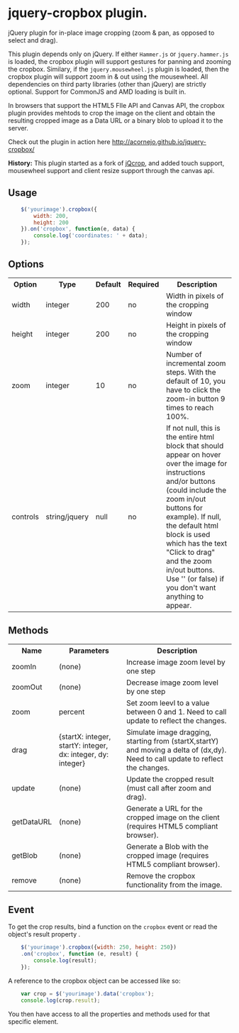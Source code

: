 # jquery-cropbox plugin.

jQuery plugin for in-place image cropping (zoom & pan, as opposed to select and drag).

This plugin depends only on jQuery. If either `Hammer.js` or `jquery.hammer.js` is
loaded, the cropbox plugin will support gestures for panning and zooming
the cropbox. Similary, if the `jquery.mousewheel.js` plugin is loaded, then the
cropbox plugin will support zoom in & out using the mousewheel. All
dependencies on third party libraries (other than jQuery) are strictly
optional. Support for CommonJS and AMD loading is built in.

In browsers that support the HTML5 FIle API and Canvas API, the cropbox
plugin provides mehtods to crop the image on the client and obtain the
resulting cropped image as a Data URL or a binary blob to upload it to
the server.

Check out the plugin in action here http://acornejo.github.io/jquery-cropbox/

**History:**
This plugin started as a fork of
[jQcrop](https://github.com/terebentina/jQcrop), and added touch
support, mousewheel support and client resize support through the canvas
api.

## Usage

```javascript
	$('yourimage').cropbox({
	    width: 200,
		height: 200
	}).on('cropbox', function(e, data) {
        console.log('coordinates: ' + data);
	});
```
## Options

<table>
	<tr>
		<th>Option</th>
		<th>Type</th>
		<th>Default</th>
		<th>Required</th>
		<th>Description</th>
	</tr>
	<tr>
		<td>width</td>
		<td>integer</td>
		<td>200</td>
		<td>no</td>
		<td>Width in pixels of the cropping window</td>
	</tr>
	<tr>
		<td>height</td>
		<td>integer</td>
		<td>200</td>
		<td>no</td>
		<td>Height in pixels of the cropping window</td>
	</tr>
	<tr>
		<td>zoom</td>
		<td>integer</td>
		<td>10</td>
		<td>no</td>
		<td>Number of incremental zoom steps. With the default of 10, you have to click the zoom-in button 9 times to reach 100%.</td>
	</tr>
	<tr>
		<td>controls</td>
		<td>string/jquery</td>
		<td>null</td>
		<td>no</td>
		<td>If not null, this is the entire html block that should appear on hover over the image for instructions and/or buttons (could include the zoom in/out buttons for example). If null, the default html block is used which has the text "Click to drag" and the zoom in/out buttons. Use '' (or false) if you don't want anything to appear.</td>
	</tr>
</table>

## Methods

<table>
	<tr>
		<th>Name</th>
		<th>Parameters</th>
		<th>Description</th>
	</tr>
	<tr>
		<td>zoomIn</td>
		<td>(none)</td>
		<td>Increase image zoom level by one step</td>
	</tr>
	<tr>
		<td>zoomOut</td>
		<td>(none)</td>
		<td>Decrease image zoom level by one step</td>
	</tr>
	<tr>
		<td>zoom</td>
		<td>percent</td>
		<td>Set zoom leevl to a value between 0 and 1. Need to call
        update to reflect the changes.</td>
	</tr>
	<tr>
		<td>drag</td>
		<td>{startX: integer, startY: integer, dx: integer, dy: integer}</td>
		<td>Simulate image dragging, starting from (startX,startY) and moving a delta of (dx,dy). Need to call update to reflect the changes.</td>
	</tr>
	<tr>
		<td>update</td>
		<td>(none)</td>
		<td>Update the cropped result (must call after zoom and drag).</td>
	</tr>
	<tr>
		<td>getDataURL</td>
		<td>(none)</td>
		<td>Generate a URL for the cropped image on the client (requires HTML5 compliant browser).</td>
	</tr>
	<tr>
		<td>getBlob</td>
		<td>(none)</td>
		<td>Generate a Blob with the cropped image (requires HTML5 compliant browser).</td>
	</tr>
	<tr>
		<td>remove</td>
		<td>(none)</td>
		<td>Remove the cropbox functionality from the image.</td>
	</tr>
</table>

## Event

To get the crop results, bind a function on the `cropbox` event or read the object's result property .

```javascript
    $('yourimage').cropbox({width: 250, height: 250})
    .on('cropbox', function (e, result) {
        console.log(result);
    });
```

A reference to the cropbox object can be accessed like so:
```javascript
	var crop = $('yourimage').data('cropbox');
	console.log(crop.result);
```

You then have access to all the properties and methods used for that specific element.
